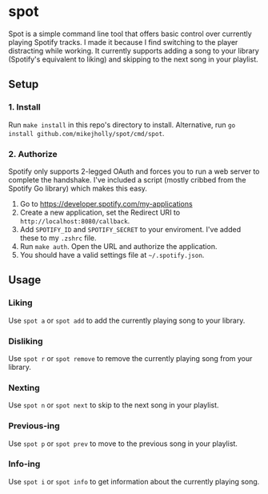 # spot

Spot is a simple command line tool that offers basic control over currently playing Spotify tracks. I made it because I find switching to the player distracting while working. It currently supports adding a song to your library (Spotify's equivalent to liking) and skipping to the next song in your playlist.

## Setup

### 1. Install

Run `make install` in this repo's directory to install. Alternative, run `go install github.com/mikejholly/spot/cmd/spot`.

### 2. Authorize

Spotify only supports 2-legged OAuth and forces you to run a web server to complete the handshake. I've included a script (mostly cribbed from the Spotify Go library) which makes this easy.

1. Go to https://developer.spotify.com/my-applications
1. Create a new application, set the Redirect URI to `http://localhost:8080/callback`.
1. Add `SPOTIFY_ID` and `SPOTIFY_SECRET` to your enviroment. I've added these to my `.zshrc` file.
1. Run `make auth`. Open the URL and authorize the application.
1. You should have a valid settings file at `~/.spotify.json`.

## Usage

### Liking

Use `spot a` or `spot add` to add the currently playing song to your library.

### Disliking

Use `spot r` or `spot remove` to remove the currently playing song from your library.

### Nexting

Use `spot n` or `spot next` to skip to the next song in your playlist.

### Previous-ing

Use `spot p` or `spot prev` to move to the previous song in your playlist.

### Info-ing

Use `spot i` or `spot info` to get information about the currently playing song.
